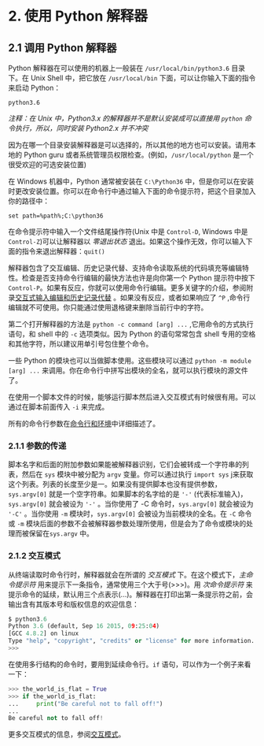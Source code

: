 # 2. 使用 Python 解释器
## 2.1 调用 Python 解释器
Python 解释器在可以使用的机器上一般装在 `/usr/local/bin/python3.6` 目录下。在 Unix Shell 中，把它放在 `/usr/local/bin` 下面，可以让你输入下面的指令来启动 Python：
```
python3.6
```
*注释：在 Unix 中，Python3.x 的解释器并不是默认安装成可以直接用 `python` 命令执行，所以，同时安装 Python2.x 并不冲突*

因为在哪一个目录安装解释器是可以选择的，所以其他的地方也可以安装。请用本地的 Python guru 或者系统管理员权限检查。(例如，`/usr/local/python` 是一个很受欢迎的可选安装位置)

在 Windows 机器中，Python 通常被安装在 `C:\Python36` 中，但是你可以在安装时更改安装位置。你可以在命令行中通过输入下面的命令提示符，把这个目录加入你的路径中：
```
set path=%path%;C:\python36
```

在命令提示符中输入一个文件结尾操作符(Unix 中是 `Control-D`, Windows 中是 `Control-Z`)可以让解释器以 *零退出状态* 退出。如果这个操作无效，你可以输入下面的指令来退出解释器：`quit()`

解释器包含了交互编辑、历史记录代替、支持命令读取系统的代码填充等编辑特性。检查是否支持命令行编辑的最快方法也许是向你第一个 Python 提示符中按下 `Control-P`。如果有反应，你就可以使用命令行编辑。更多关键字的介绍，参阅附录[交互式输入编辑和历史记录代替](https://docs.python.org/3/tutorial/interactive.html#tut-interacting) 。如果没有反应，或者如果响应了 `^P` ,命令行编辑就不可使用。你只能通过使用退格键来删除当前行中的字符。

第二个打开解释器的方法是 `python -c command [arg] ...` ,它用命令的方式执行语句，和 shell 中的 `-c` 选项类似。因为 Python 的语句常常包含 shell 专用的空格和其他字符，所以建议用单引号包住整个命令。

一些 Python 的模块也可以当做脚本使用。这些模块可以通过 `python -m module [arg] ...` 来调用。你在命令行中拼写出模块的全名，就可以执行模块的源文件了。

在使用一个脚本文件的时候，能够运行脚本然后进入交互模式有时候很有用。可以通过在脚本前面传入 `-i` 来完成。

所有的命令行参数在[命令行和环境](https://docs.python.org/3/using/cmdline.html#using-on-general)中详细描述了。

### 2.1.1 参数的传递

脚本名字和后面的附加参数如果能被解释器识别，它们会被转成一个字符串的列表，然后在 `sys` 模块中被分配为 `argv` 变量。你可以通过执行 `import sys` j来获取这个列表。列表的长度至少是一。如果没有提供脚本也没有提供参数，`sys.argv[0]` 就是一个空字符串。如果脚本的名字给的是 `'-'` (代表标准输入)，`sys.argv[0]` 就会被设为 `'-'` 。当你使用了 -C 命令时，`sys.argv[0]` 就会被设为 `'-C'` 。当你使用 `-m` 模块时，`sys.argv[0]` 会被设为当前模块的全名。在 `-C` 命令或 `-m` 模块后面的参数不会被解释器参数处理所使用，但是会为了命令或模块的处理而被保留在`sys.argv` 中。

### 2.1.2 交互模式

从终端读取时命令行时，解释器就会在所谓的 *交互模式* 下。在这个模式下，*主命令提示符* 用来提示下一条指令，通常使用三个大于号(>>>)。用 *次命令提示符* 来提示命令的延续，默认用三个点表示(...)。解释器在打印出第一条提示符之前，会输出含有其版本号和版权信息的欢迎信息：
```python
$ python3.6
Python 3.6 (default, Sep 16 2015, 09:25:04)
[GCC 4.8.2] on linux
Type "help", "copyright", "credits" or "license" for more information.
>>>
```

在使用多行结构的命令时，要用到延续命令行。`if` 语句，可以作为一个例子来看一下：
```python
>>> the_world_is_flat = True
>>> if the_world_is_flat:
...     print("Be careful not to fall off!")
...
Be careful not to fall off!
```

更多交互模式的信息，参阅[交互模式](https://docs.python.org/3/tutorial/appendix.html#tut-interac)。
